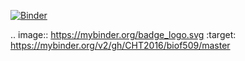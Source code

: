 
[![Binder](https://mybinder.org/badge_logo.svg)](https://mybinder.org/v2/gh/CHT2016/biof509/master)

.. image:: https://mybinder.org/badge_logo.svg
 :target: https://mybinder.org/v2/gh/CHT2016/biof509/master
